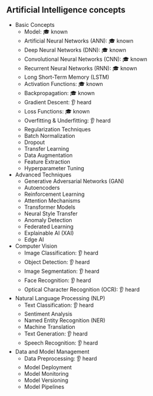 ## Artificial Intelligence concepts

- Basic Concepts
  - Model: 🎓 known
  - Artificial Neural Networks (ANN): 🎓 known
  - Deep Neural Networks (DNN): 🎓 known
  - Convolutional Neural Networks (CNN): 🎓 known
  - Recurrent Neural Networks (RNN): 🎓 known
  - Long Short-Term Memory (LSTM)
  - Activation Functions: 🎓 known
  - Backpropagation: 🎓 known
  - Gradient Descent: 👂 heard
  - Loss Functions: 🎓 known
  - Overfitting & Underfitting: 👂 heard
  - Regularization Techniques
  - Batch Normalization
  - Dropout
  - Transfer Learning
  - Data Augmentation
  - Feature Extraction
  - Hyperparameter Tuning
- Advanced Techniques
  - Generative Adversarial Networks (GAN)
  - Autoencoders
  - Reinforcement Learning
  - Attention Mechanisms
  - Transformer Models
  - Neural Style Transfer
  - Anomaly Detection
  - Federated Learning
  - Explainable AI (XAI)
  - Edge AI
- Computer Vision
  - Image Classification: 👂 heard
  - Object Detection: 👂 heard
  - Image Segmentation: 👂 heard
  - Face Recognition: 👂 heard
  - Optical Character Recognition (OCR): 👂 heard
- Natural Language Processing (NLP)
  - Text Classification: 👂 heard
  - Sentiment Analysis
  - Named Entity Recognition (NER)
  - Machine Translation
  - Text Generation: 👂 heard
  - Speech Recognition: 👂 heard
- Data and Model Management
  - Data Preprocessing: 👂 heard
  - Model Deployment
  - Model Monitoring
  - Model Versioning
  - Model Pipelines
